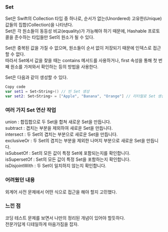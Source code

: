 ### Set
Set은 Swift의 Collection 타입 중 하나로, 순서가 없는(Unordered) 고유한(Unique) 값들의 집합(Collection)을 나타낸다.<br>
Set은 각 원소들이 동등성 비교(equality)가 가능해야 하기 때문에, Hashable 프로토콜을 준수하는 타입들만 Set의 원소가 될 수 있다.<br>

Set은 중복된 값을 가질 수 없으며, 원소들이 순서 없이 저장되기 때문에 인덱스로 접근할 수 없다.<br>
따라서 Set에서 값을 찾을 때는 contains 메서드를 사용하거나, first 속성을 통해 첫 번째 원소를 가져와서 확인하는 등의 방법을 사용한다.<br>

Set은 다음과 같이 생성할 수 있다.

```swift
Copy code
var set1 = Set<String>() // 빈 Set 생성
var set2: Set<String> = ["Apple", "Banana", "Orange"] // 리터럴로 Set 생성
```
### 여러 가지 Set 연산 작업<br>
  union : 합집합으로 두 Set을 합쳐 새로운 Set을 만듭니다.<br>
  subtract : 겹치는 부분을 제외하여 새로운 Set을 만듭니다.<br>
  intersect : 두 Set의 겹치는 부분으로 새로운 Set을 만듭니다.<br>
  exclusiveOr : 두 Set의 겹치는 부분을 제외한 나머지 부분으로 새로운 Set을 만듭니다.<br>
  isSubsetOf : Set의 모든 값이 특정 Set에 포함되는지를 확인합니다.<br>
  isSupersetOf : Set의 모든 값이 특정 Set을 포함하는지 확인합니다.<br>
  isDisjointWith : 두 Set이 일치하지 않는지 확인합니다.<br>

### 어려웠던 내용<br>
외계어 사전 문제에서 어떤 식으로 접근을 해야 할지 고민했다.

### 느낀 점<br>
코딩 테스트 문제를 보면서 나만의 정리된 개념이 있어야 할듯하다.<br>
전문가답게 디테일하게 마음가짐을 잡자.

